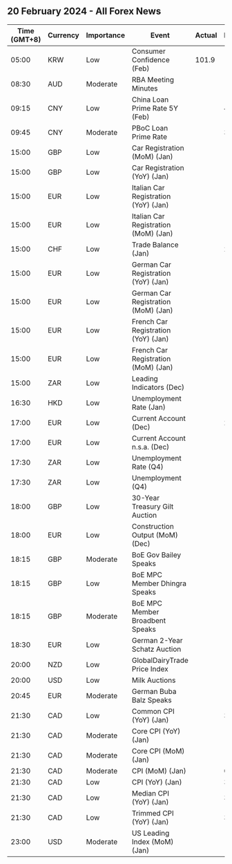 ## 20 February 2024 - All Forex News

| Time (GMT+8) | Currency | Importance | Event | Actual | Forecast | Previous |
|------|----------|------------|-------|--------|----------|----------|
| 05:00 | KRW | Low | Consumer Confidence (Feb) | 101.9 |  | 101.6 |
| 08:30 | AUD | Moderate | RBA Meeting Minutes |  |  |  |
| 09:15 | CNY | Low | China Loan Prime Rate 5Y (Feb) |  | 4.10% | 4.20% |
| 09:45 | CNY | Moderate | PBoC Loan Prime Rate |  | 3.45% | 3.45% |
| 15:00 | GBP | Low | Car Registration (MoM) (Jan) |  |  | -9.9% |
| 15:00 | GBP | Low | Car Registration (YoY) (Jan) |  |  | 9.8% |
| 15:00 | EUR | Low | Italian Car Registration (YoY) (Jan) |  |  | 5.9% |
| 15:00 | EUR | Low | Italian Car Registration (MoM) (Jan) |  |  | -20.2% |
| 15:00 | CHF | Low | Trade Balance (Jan) |  | 2.350B | 1.248B |
| 15:00 | EUR | Low | German Car Registration (YoY) (Jan) |  |  | -23.0% |
| 15:00 | EUR | Low | German Car Registration (MoM) (Jan) |  |  | -1.6% |
| 15:00 | EUR | Low | French Car Registration (YoY) (Jan) |  |  | 14.5% |
| 15:00 | EUR | Low | French Car Registration (MoM) (Jan) |  |  | 18.5% |
| 15:00 | ZAR | Low | Leading Indicators (Dec) |  |  | 111.80% |
| 16:30 | HKD | Low | Unemployment Rate (Jan) |  |  | 2.9% |
| 17:00 | EUR | Low | Current Account (Dec) |  | 20.3B | 24.6B |
| 17:00 | EUR | Low | Current Account n.s.a. (Dec) |  |  | 31.7B |
| 17:30 | ZAR | Low | Unemployment Rate (Q4) |  |  | 31.90% |
| 17:30 | ZAR | Low | Unemployment (Q4) |  |  | 7.849M |
| 18:00 | GBP | Low | 30-Year Treasury Gilt Auction |  |  | 4.430% |
| 18:00 | EUR | Low | Construction Output (MoM) (Dec) |  |  | -0.98% |
| 18:15 | GBP | Moderate | BoE Gov Bailey Speaks |  |  |  |
| 18:15 | GBP | Low | BoE MPC Member Dhingra Speaks |  |  |  |
| 18:15 | GBP | Moderate | BoE MPC Member Broadbent Speaks |  |  |  |
| 18:30 | EUR | Low | German 2-Year Schatz Auction |  |  | 2.490% |
| 20:00 | NZD | Low | GlobalDairyTrade Price Index |  |  | 4.2% |
| 20:00 | USD | Low | Milk Auctions |  |  | 3,571.0 |
| 20:45 | EUR | Moderate | German Buba Balz Speaks |  |  |  |
| 21:30 | CAD | Low | Common CPI (YoY) (Jan) |  | 3.8% | 3.9% |
| 21:30 | CAD | Moderate | Core CPI (YoY) (Jan) |  |  | 2.6% |
| 21:30 | CAD | Moderate | Core CPI (MoM) (Jan) |  |  | -0.5% |
| 21:30 | CAD | Moderate | CPI (MoM) (Jan) |  | 0.4% | -0.3% |
| 21:30 | CAD | Low | CPI (YoY) (Jan) |  | 3.2% | 3.4% |
| 21:30 | CAD | Low | Median CPI (YoY) (Jan) |  | 3.6% | 3.6% |
| 21:30 | CAD | Low | Trimmed CPI (YoY) (Jan) |  | 3.6% | 3.7% |
| 23:00 | USD | Moderate | US Leading Index (MoM) (Jan) |  | -0.3% | -0.1% |
